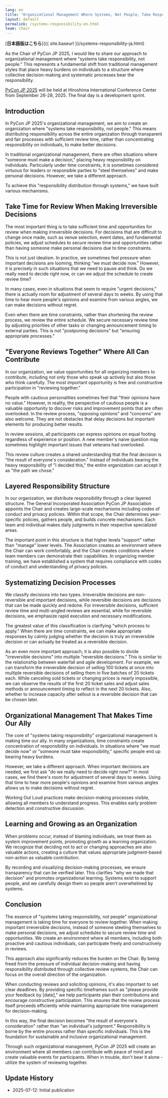 ```yaml
---
lang: en
title: "Organizational Management Where Systems, Not People, Take Responsibility"
layout: default
permalink: /systems-responsibility-en.html
team: chair
---
```


[**日本語版はこちら**]({{ site.baseurl }}/systems-responsibility-ja.html)

As the Chair of PyCon JP 2025, I would like to share our approach to organizational management where "systems take responsibility, not people." This represents a fundamental shift from traditional management styles that place heavy burdens on individuals to a structure where collective decision-making and systematic processes bear the responsibility.

[PyCon JP 2025](https://2025.pycon.jp/) will be held at Hiroshima International Conference Center from September 26-28, 2025. The final day is a development sprint.

## Introduction

In PyCon JP 2025's organizational management, we aim to create an organization where "systems take responsibility, not people." This means distributing responsibility across the entire organization through transparent and fair processes with sufficient review time, rather than concentrating responsibility on individuals, to make better decisions.

In traditional organizational management, there are often situations where "someone must make a decision," placing heavy responsibility on individuals. Particularly under time constraints, it is sometimes considered virtuous for leaders or responsible parties to "steel themselves" and make personal decisions. However, we take a different approach.

To achieve this "responsibility distribution through systems," we have built various mechanisms.

## Take Time for Review When Making Irreversible Decisions

The most important thing is to take sufficient time and opportunities for review when making irreversible decisions. For decisions that are difficult to change once made, such as venue selection, event dates, and fundamental policies, we adjust schedules to secure review time and opportunities rather than having someone make personal decisions due to time constraints.

This is not just idealism. In practice, we sometimes feel pressure when important decisions are looming, thinking "we must decide now." However, it is precisely in such situations that we need to pause and think. Do we really need to decide right now, or can we adjust the schedule to create review time?

In many cases, even in situations that seem to require "urgent decisions," there is actually room for adjustment of several days to weeks. By using that time to hear more people's opinions and examine from various angles, we can make decisions without regret.

Even when there are time constraints, rather than shortening the review process, we review the entire schedule. We secure necessary review time by adjusting priorities of other tasks or changing announcement timing to external parties. This is not "postponing decisions" but "ensuring appropriate processes."

## "Everyone Reviews Together" Where All Can Contribute

In our organization, we value opportunities for all organizing members to contribute, including not only those who speak up actively but also those who think carefully. The most important opportunity is free and constructive participation in "reviewing together."

People with cautious personalities sometimes feel that "their opinions have no value." However, in reality, the perspective of cautious people is a valuable opportunity to discover risks and improvement points that are often overlooked. In the review process, "opposing opinions" and "concerns" are also welcome. They are not obstacles that delay decisions but important elements for producing better results.

In review sessions, all participants can express opinions on equal footing regardless of experience or position. A new member's naive question may sometimes highlight important issues that veterans had overlooked.

This review culture creates a shared understanding that the final decision is "the result of everyone's consideration." Instead of individuals bearing the heavy responsibility of "I decided this," the entire organization can accept it as "the path we chose."

## Layered Responsibility Structure

In our organization, we distribute responsibility through a clear layered structure. The General Incorporated Association PyCon JP Association appoints the Chair and creates large-scale mechanisms including codes of conduct and privacy policies. Within that scope, the Chair determines year-specific policies, gathers people, and builds concrete mechanisms. Each team and individual makes daily judgments in their respective specialized areas.

The important point in this structure is that higher levels "support" rather than "manage" lower levels. The Association creates an environment where the Chair can work comfortably, and the Chair creates conditions where team members can demonstrate their capabilities. In organizing member training, we have established a system that requires compliance with codes of conduct and understanding of privacy policies.

## Systematizing Decision Processes

We classify decisions into two types. Irreversible decisions are non-reversible and important decisions, while reversible decisions are decisions that can be made quickly and redone. For irreversible decisions, sufficient review time and multi-angled reviews are essential, while for reversible decisions, we emphasize rapid execution and necessary modifications.

The greatest value of this classification is clarifying "which process to apply." When there are time constraints, we can make appropriate responses by calmly judging whether the decision is truly an irreversible decision or can actually be treated as a reversible decision.

As an even more important approach, it is also possible to divide "irreversible decisions" into multiple "reversible decisions." This is similar to the relationship between waterfall and agile development. For example, we can transform the irreversible decision of selling 100 tickets at once into multiple reversible decisions of selling them in five batches of 20 tickets each. While canceling sold tickets or changing prices is nearly impossible, we can observe the results of the first 20 ticket sales and adjust sales methods or announcement timing to reflect in the next 20 tickets. Also, whether to increase capacity after sellout is a reversible decision that can be chosen later.

## Organizational Management That Makes Time Our Ally

The core of "systems taking responsibility" organizational management is making time our ally. In many organizations, time constraints create concentration of responsibility on individuals. In situations where "we must decide now" or "someone must take responsibility," specific people end up bearing heavy burdens.

However, we take a different approach. When important decisions are needed, we first ask "do we really need to decide right now?" In most cases, we find there's room for adjustment of several days to weeks. Using that time to hear more people's opinions and examine from various angles allows us to make decisions without regret.

Working Out Loud practices make decision-making processes visible, allowing all members to understand progress. This enables early problem detection and constructive discussion.

## Learning and Growing as an Organization

When problems occur, instead of blaming individuals, we treat them as system improvement points, promoting growth as a learning organization. We recognize that deciding not to act or changing approaches are also valuable actions, creating a culture that values appropriate judgment-based non-action as valuable contribution.

By recording and visualizing decision-making processes, we ensure transparency that can be verified later. This clarifies "why we made that decision" and promotes organizational learning. Systems exist to support people, and we carefully design them so people aren't overwhelmed by systems.

## Conclusion

The essence of "systems taking responsibility, not people" organizational management is taking time for everyone to review together. When making important irreversible decisions, instead of someone steeling themselves to make personal decisions, we adjust schedules to secure review time and opportunities. We create an environment where all members, including both proactive and cautious individuals, can participate freely and constructively in reviews.

This approach also significantly reduces the burden on the Chair. By being freed from the pressure of individual decision-making and having responsibility distributed through collective review systems, the Chair can focus on the overall direction of the organization.

When conducting reviews and soliciting opinions, it's also important to set clear deadlines. By providing specific timeframes such as "please provide your feedback by [date]," we help participants plan their contributions and encourage constructive participation. This ensures that the review process itself proceeds efficiently while maintaining appropriate time management for decision-making.

In this way, the final decision becomes "the result of everyone's consideration" rather than "an individual's judgment." Responsibility is borne by the entire process rather than specific individuals. This is the foundation for sustainable and inclusive organizational management.

Through such organizational management, PyCon JP 2025 will create an environment where all members can contribute with peace of mind and create valuable events for participants. When in trouble, don't bear it alone - utilize the system of reviewing together.

## Update History

- 2025-07-12: Initial publication
